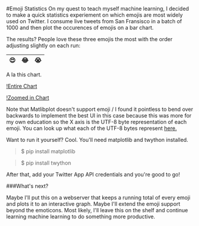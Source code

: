 #Emoji Statistics
On my quest to teach myself machine learning, I decided to make a quick statistics experiement on which emojis are most widely used on Twitter. I consume live tweets from San Fransisco in a batch of 1000 and then plot the occurences of emojis on a bar chart.

The results? People love these three emojis the most with the order adjusting slightly on each run:

:heart_eyes:|:joy:|:sob:
--- | --- | ---

A la this chart.

[!Entire Chart](https://raw.githubusercontent.com/StuartFarmer/Emoji-Statistics/master/chart_all.png)

[!Zoomed in Chart](https://raw.githubusercontent.com/StuartFarmer/Emoji-Statistics/master/chart_zoom.png)

Note that Matlibplot doesn't support emoji / I found it pointless to bend over backwards to implement the best UI in this case because this was more for my own education so the X axis is the UTF-8 byte representation of each emoji. You can look up what each of the UTF-8 bytes represent [here.](http://apps.timwhitlock.info/emoji/tables/unicode)

Want to run it yourself? Cool. You'll need matplotlib and twython installed.

> $ pip install matplotlib

> $ pip install twython

After that, add your Twitter App API credentials and you're good to go!

###What's next?

Maybe I'll put this on a webserver that keeps a running total of every emoji and plots it to an interactive graph. Maybe I'll extend the emoji support beyond the emoticons. Most likely, I'll leave this on the shelf and continue learning machine learning to do something more productive.